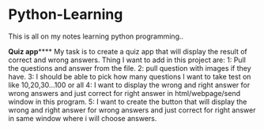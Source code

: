 # Python-Learning
This is all on my notes learning python programming..

************************Quiz app****************************
My task is to create a quiz app that will display the result of correct and wrong answers.
Thing I want to add in this project are:
1: Pull the questions and answer from the file. 
2: pull question with images if they have.
3: I should be able to pick how many questions I want to take test on like 10,20,30…100 or all 
4: I want to display the wrong and right answer for wrong answers and just correct for right answer in html/webpage/send window in this program.
5: I want to create the button that will display the wrong and right answer for wrong answers and just correct for right answer in same window where i will choose answers.
